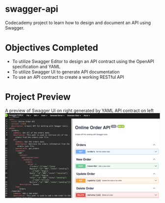 # swagger-api
Codecademy project to learn how to design and document an API using Swagger.

# Objectives Completed
- To utilize Swagger Editor to design an API contract using the OpenAPI specification and YAML
- To utilize Swagger UI to generate API documentation
- To use an API contract to create a working RESTful API

# Project Preview
A preview of Swagger UI on right generated by YAML API contract on left
![Swagger UI preview](./swagger-yaml-ui-preview.png)